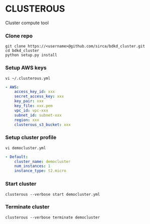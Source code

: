 # CLUSTEROUS
Cluster compute tool

### Clone repo
```
git clone https://<username>@github.com/sirca/bdkd_cluster.git
cd bdkd_cluster
python setup.py install
```

### Setup AWS keys
```
vi ~/.clusterous.yml
```

```yaml
- AWS:
    access_key_id: xxx
    secret_access_key: xxx
    key_pair: xxx
    key_file: xxx.pem
    vpc_id: vpc-xxx
    subnet_id: subnet-xxx
    region: xxx
    clusterous_s3_bucket: xxx
```

### Setup cluster profile
```
vi democluster.yml
```

```yaml
- Default:
    cluster_name: democluster
    num_instances: 1
    instance_type: t2.micro
```

### Start cluster
```
clusterous --verbose start democluster.yml
```

### Terminate cluster
```
clusterous --verbose terminate democluster
```
